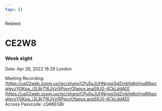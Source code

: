 ```yaml
---
Tags: []
---
```

Related: 
# CE2W8

### Week eight

Date: Apr 26, 2022 18:29 London

Meeting Recording:  
[https://us02web.zoom.us/rec/share/CPu5sJUHNngg3idZmbfg8qVvqR8wzqlgyzYGKpa_j2L8r716JVzj5PiqvrOfaquy.ana59J0-4CkLddAD](https://us02web.zoom.us/rec/share/CPu5sJUHNngg3idZmbfg8qVvqR8wzqlgyzYGKpa_j2L8r716JVzj5PiqvrOfaquy.ana59J0-4CkLddAD)  
Access Passcode: cQ#6EGBr